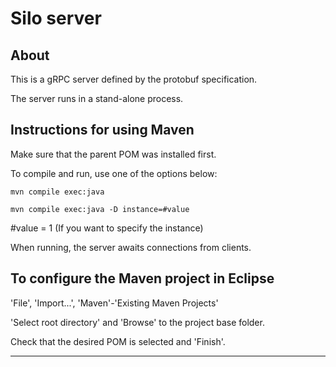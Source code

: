 # Silo server

## About

This is a gRPC server defined by the protobuf specification.

The server runs in a stand-alone process.


## Instructions for using Maven

Make sure that the parent POM was installed first.

To compile and run, use one of the options below:

```
mvn compile exec:java
```

```
mvn compile exec:java -D instance=#value
```
#value = 1 (If you want to specify the instance)

When running, the server awaits connections from clients.


## To configure the Maven project in Eclipse

'File', 'Import...', 'Maven'-'Existing Maven Projects'

'Select root directory' and 'Browse' to the project base folder.

Check that the desired POM is selected and 'Finish'.


----

